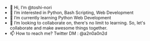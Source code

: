 - 👋 Hi, I’m @toshi-nori
- 👀 I’m interested in Python, Bash Scripting, Web Development
- 🌱 I’m currently learning Python Web Development
- 💞️ I’m looking to collaborate on, there's no limit to learning. So, let's collaborate and make awesome things together.
- 📫 How to reach me? Twitter DM : @a2n0a0n2d

<!---
toshi-nori/toshi-nori is a ✨ special ✨ repository because its `README.md` (this file) appears on your GitHub profile.
You can click the Preview link to take a look at your changes.
--->

